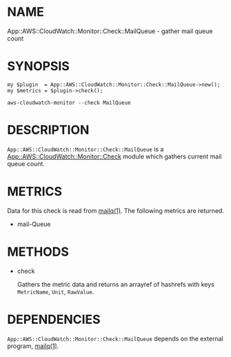 # NAME

App::AWS::CloudWatch::Monitor::Check::MailQueue - gather mail queue count

# SYNOPSIS

    my $plugin  = App::AWS::CloudWatch::Monitor::Check::MailQueue->new();
    my $metrics = $plugin->check();

    aws-cloudwatch-monitor --check MailQueue

# DESCRIPTION

`App::AWS::CloudWatch::Monitor::Check::MailQueue` is a [App::AWS::CloudWatch::Monitor::Check](https://metacpan.org/pod/App::AWS::CloudWatch::Monitor::Check) module which gathers current mail queue count.

# METRICS

Data for this check is read from [mailq(1)](http://man.he.net/man1/mailq).  The following metrics are returned.

- mail-Queue

# METHODS

- check

    Gathers the metric data and returns an arrayref of hashrefs with keys `MetricName`, `Unit`, `RawValue`.

# DEPENDENCIES

`App::AWS::CloudWatch::Monitor::Check::MailQueue` depends on the external program, [mailq(1)](http://man.he.net/man1/mailq).
